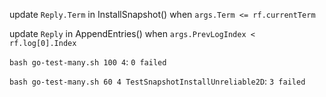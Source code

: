 update `Reply.Term` in InstallSnapshot() when `args.Term <= rf.currentTerm`

update `Reply` in AppendEntries() when `args.PrevLogIndex < rf.log[0].Index`

`bash go-test-many.sh 100 4`: `0 failed`

`bash go-test-many.sh 60 4 TestSnapshotInstallUnreliable2D`: `3 failed`
